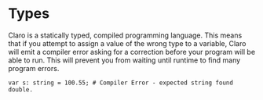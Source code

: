 # Types

Claro is a statically typed, compiled programming language. This means that if you attempt to assign a value of the
wrong type to a variable, Claro will emit a compiler error asking for a correction before your program will be able to
run. This will prevent you from waiting until runtime to find many program errors.

```
var s: string = 100.55; # Compiler Error - expected string found double.
```